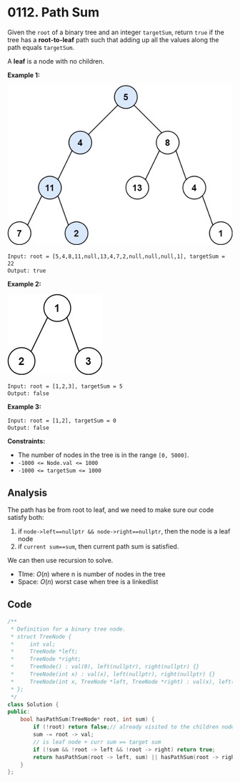# 0112. Path Sum

Given the `root` of a binary tree and an integer `targetSum`, return `true` if the tree has a **root-to-leaf** path such that adding up all the values along the path equals `targetSum`.

A **leaf** is a node with no children.

 

**Example 1:**

![img](resources/112a.jpg)

```
Input: root = [5,4,8,11,null,13,4,7,2,null,null,null,1], targetSum = 22
Output: true
```

**Example 2:**

![img](resources/112b.jpg)

```
Input: root = [1,2,3], targetSum = 5
Output: false
```

**Example 3:**

```
Input: root = [1,2], targetSum = 0
Output: false
```

 

**Constraints:**

- The number of nodes in the tree is in the range `[0, 5000]`.
- `-1000 <= Node.val <= 1000`
- `-1000 <= targetSum <= 1000`

## Analysis

The path has be from root to leaf, and we need to make sure our code satisfy both:

1. if `node->left==nullptr && node->right==nullptr`, then the node is a leaf node
2. if `current sum==sum`, then current path sum is satisfied.

We can then use recursion to solve.



* TIme: $O(n)$ where n is number of nodes in the tree
* Space: $O(n)$ worst case when tree is a linkedlist

## Code

```c++
/**
 * Definition for a binary tree node.
 * struct TreeNode {
 *     int val;
 *     TreeNode *left;
 *     TreeNode *right;
 *     TreeNode() : val(0), left(nullptr), right(nullptr) {}
 *     TreeNode(int x) : val(x), left(nullptr), right(nullptr) {}
 *     TreeNode(int x, TreeNode *left, TreeNode *right) : val(x), left(left), right(right) {}
 * };
 */
class Solution {
public:
    bool hasPathSum(TreeNode* root, int sum) {
        if (!root) return false;// already visited to the children node of leaf
        sum -= root -> val;
      	// is leaf node + curr sum == target sum
        if (!sum && !root -> left && !root -> right) return true;
        return hasPathSum(root -> left, sum) || hasPathSum(root -> right, sum);
    }
};  
```

